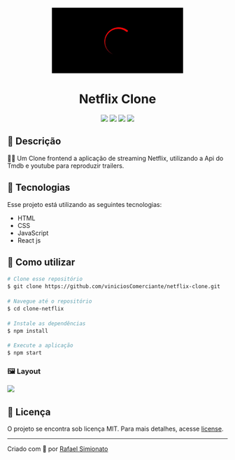 <p align='center'><img width='300' src="/public/netflix.jpeg"/></p>
<h1 align='center'>Netflix Clone</h1>
<p align='center'>
<img src="https://img.shields.io/github/repo-size/viniciosComerciante/netflix-clone">
<img src="https://img.shields.io/github/languages/count/viniciosComerciante/netflix-clone">
<img src="https://img.shields.io/github/last-commit/viniciosComerciante/netflix-clone">
<img src="https://img.shields.io/github/license/viniciosComerciante/netflix-clone">
</p>

## 🔖 Descrição
<p>👨‍🏫 Um Clone frontend a aplicação de streaming Netflix, utilizando a Api do Tmdb e youtube para reproduzir trailers.<p>

## 🚀 Tecnologias
Esse projeto está utilizando as seguintes tecnologias:
- HTML
- CSS
- JavaScript
- React js


## 🎲 Como utilizar
```bash
# Clone esse repositório
$ git clone https://github.com/viniciosComerciante/netflix-clone.git

# Navegue até o repositório
$ cd clone-netflix

# Instale as dependências
$ npm install

# Execute a aplicação
$ npm start
```

<h3>🖼 Layout</h3>
<img src="/public/images/proffy-layout.PNG">

## 📝 Licença
<p>O projeto se encontra sob licença MIT. Para mais detalhes, acesse <a href='LICENSE'>license<a>.</p>

---
<p>Criado com 💙 por <a href='https://github.com/rafaasimi/' target='_blank'>Rafael Simionato</a></p>
